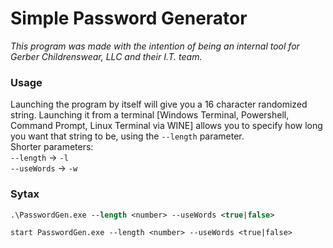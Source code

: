 # Simple Password Generator
*This program was made with the intention of being an internal tool for Gerber Childrenswear, LLC and their I.T. team.*

### Usage
Launching the program by itself will give you a 16 character randomized string. Launching it from a terminal [Windows Terminal, Powershell, Command Prompt, Linux Terminal via WINE] allows you to specify how long you want that string to be, using the `--length` parameter.<br>
Shorter parameters:<br>
<code>--length</code> -> <code>-l</code><br>
<code>--useWords</code> -> <code>-w</code><br>

### Sytax
```ps
.\PasswordGen.exe --length <number> --useWords <true|false>
```

```batch
start PasswordGen.exe --length <number> --useWords <true|false>
```